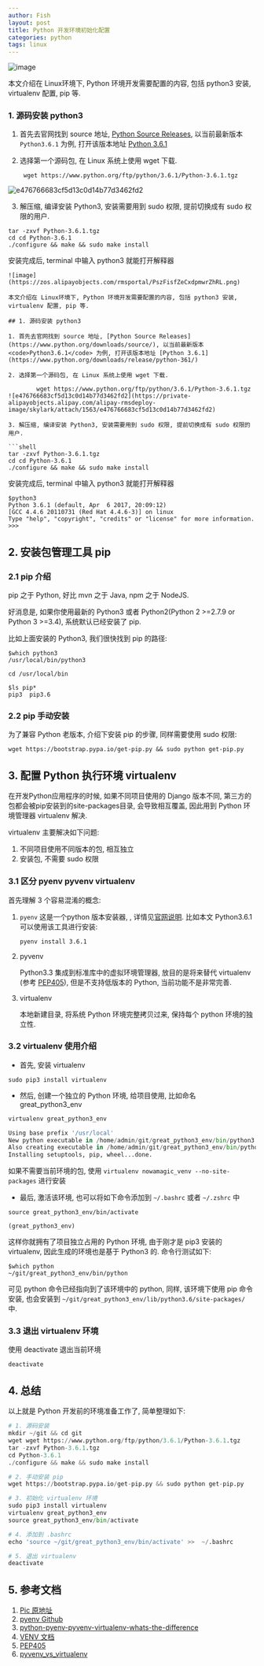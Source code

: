```yaml
---
author: Fish
layout: post
title: Python 开发环境初始化配置
categories: python
tags: linux
---
```


![image](https://zos.alipayobjects.com/rmsportal/PszFisfZeCxdpmwrZhRL.png)

本文介绍在 Linux环境下, Python 环境开发需要配置的内容, 包括 python3 安装, virtualenv 配置, pip 等.

### 1. 源码安装 python3

1. 首先去官网找到 source 地址, [Python Source Releases](https://www.python.org/downloads/source/), 以当前最新版本 <code>Python3.6.1</code> 为例, 打开该版本地址 [Python 3.6.1](https://www.python.org/downloads/release/python-361/)

2. 选择第一个源码包, 在 Linux 系统上使用 wget 下载.

		wget https://www.python.org/ftp/python/3.6.1/Python-3.6.1.tgz
![e476766683cf5d13c0d14b77d3462fd2](https://private-alipayobjects.alipay.com/alipay-rmsdeploy-image/skylark/attach/1563/e476766683cf5d13c0d14b77d3462fd2)

3. 解压缩, 编译安装 Python3, 安装需要用到 sudo 权限, 提前切换成有 sudo 权限的用户.

```shell
tar -zxvf Python-3.6.1.tgz
cd cd Python-3.6.1
./configure && make && sudo make install
```

安装完成后, terminal 中输入 python3 就能打开解释器
```shell
![image](https://zos.alipayobjects.com/rmsportal/PszFisfZeCxdpmwrZhRL.png)

本文介绍在 Linux环境下, Python 环境开发需要配置的内容, 包括 python3 安装, virtualenv 配置, pip 等.

## 1. 源码安装 python3

1. 首先去官网找到 source 地址, [Python Source Releases](https://www.python.org/downloads/source/), 以当前最新版本 <code>Python3.6.1</code> 为例, 打开该版本地址 [Python 3.6.1](https://www.python.org/downloads/release/python-361/)

2. 选择第一个源码包, 在 Linux 系统上使用 wget 下载.

		wget https://www.python.org/ftp/python/3.6.1/Python-3.6.1.tgz
![e476766683cf5d13c0d14b77d3462fd2](https://private-alipayobjects.alipay.com/alipay-rmsdeploy-image/skylark/attach/1563/e476766683cf5d13c0d14b77d3462fd2)

3. 解压缩, 编译安装 Python3, 安装需要用到 sudo 权限, 提前切换成有 sudo 权限的用户.

```shell
tar -zxvf Python-3.6.1.tgz
cd cd Python-3.6.1
./configure && make && sudo make install
```

安装完成后, terminal 中输入 python3 就能打开解释器

```shell
$python3
Python 3.6.1 (default, Apr  6 2017, 20:09:12)
[GCC 4.4.6 20110731 (Red Hat 4.4.6-3)] on linux
Type "help", "copyright", "credits" or "license" for more information.
>>>
```

<!--more-->
## 2. 安装包管理工具 pip

### 2.1 pip 介绍
pip 之于 Python, 好比 mvn 之于 Java, npm 之于 NodeJS.

好消息是, 如果你使用最新的 Python3 或者 Python2(Python 2 >=2.7.9 or Python 3 >=3.4), 系统默认已经安装了 pip. 

比如上面安装的 Python3, 我们很快找到 pip 的路径:

```shell
$which python3
/usr/local/bin/python3

cd /usr/local/bin

$ls pip*
pip3  pip3.6
```

###  2.2 pip 手动安装

为了兼容 Python 老版本, 介绍下安装 pip 的步骤, 同样需要使用 sudo 权限:

```shell
wget https://bootstrap.pypa.io/get-pip.py && sudo python get-pip.py
```

## 3. 配置 Python 执行环境 virtualenv

在开发Python应用程序的时候, 如果不同项目使用的 Django 版本不同, 第三方的包都会被pip安装到的site-packages目录, 会导致相互覆盖, 因此用到 Python 环境管理器 virtualenv 解决.

virtualenv 主要解决如下问题:

1. 不同项目使用不同版本的包, 相互独立
2. 安装包, 不需要 sudo 权限

### 3.1 区分 pyenv pyvenv virtualenv


首先理解 3 个容易混淆的概念:

1. <code>pyenv</code> 这是一个python 版本安装器, , 详情见[官网说明]((https://github.com/pyenv/pyenv)). 比如本文 Python3.6.1 可以使用该工具进行安装:

	```
	pyenv install 3.6.1
	```

2. pyvenv

	Python3.3 集成到标准库中的虚拟环境管理器, 放目的是将来替代 virtualenv (参考 [PEP405](https://www.python.org/dev/peps/pep-0405/)), 但是不支持低版本的 Python, 当前功能不是非常完善. 

3. virtualenv

	本地新建目录, 将系统 Python 环境完整拷贝过来, 保持每个 python 环境的独立性.

### 3.2 virtualenv 使用介绍

- 首先, 安装 virtualenv

```shell
sudo pip3 install virtualenv
```

- 然后, 创建一个独立的 Python 环境, 给项目使用, 比如命名 great_python3_env

```python
virtualenv great_python3_env

Using base prefix '/usr/local'
New python executable in /home/admin/git/great_python3_env/bin/python3.6
Also creating executable in /home/admin/git/great_python3_env/bin/python
Installing setuptools, pip, wheel...done.
```
如果不需要当前环境的包, 使用 ```virtualenv nowamagic_venv --no-site-packages``` 进行安装

- 最后, 激活该环境, 也可以将如下命令添加到 <code>~/.bashrc</code> 或者 <code>~/.zshrc</code> 中

```shell
source great_python3_env/bin/activate

(great_python3_env)
```

这样你就拥有了项目独立占用的 Python 环境, 由于刚才是 pip3 安装的 virtualenv, 因此生成的环境也是基于 Python3 的. 命令行测试如下:

```shell
$which python
~/git/great_python3_env/bin/python

```
可见 python 命令已经指向到了该环境中的 python, 同样, 该环境下使用 pip 命令安装, 也会安装到 <code>~/git/great_python3_env/lib/python3.6/site-packages/</code> 中.

### 3.3 退出 virtualenv 环境

使用 deactivate 退出当前环境

```shell
deactivate
```  
## 4. 总结
以上就是 Python 开发前的环境准备工作了, 简单整理如下:

```python
# 1. 源码安装
mkdir ~/git && cd git
wget wget https://www.python.org/ftp/python/3.6.1/Python-3.6.1.tgz
tar -zxvf Python-3.6.1.tgz
cd Python-3.6.1
./configure && make && sudo make install

# 2. 手动安装 pip
wget https://bootstrap.pypa.io/get-pip.py && sudo python get-pip.py

# 3. 初始化 virtualenv 环境
sudo pip3 install virtualenv
virtualenv great_python3_env
source great_python3_env/bin/activate

# 4. 添加到 .bashrc
echo 'source ~/git/great_python3_env/bin/activate' >>  ~/.bashrc

# 5. 退出 virtualenv
deactivate
```

## 5. 参考文档
1. [Pic 原地址](https://unsplash.com/search/key?photo=feXpdV001o4)
2. [pyenv Github](https://github.com/pyenv/pyenv)
3. [python-pyenv-pyvenv-virtualenv-whats-the-difference](http://masnun.com/2016/04/10/python-pyenv-pyvenv-virtualenv-whats-the-difference.html)
4. [VENV 文档](https://docs.python.org/3/library/venv.html)
5. [PEP405](https://www.python.org/dev/peps/pep-0405/)
6. [pyvenv_vs_virtualenv](https://www.reddit.com/r/learnpython/comments/4hsudz/pyvenv_vs_virtualenv/)
